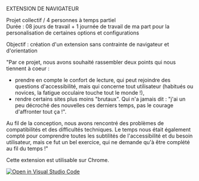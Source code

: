 EXTENSION DE NAVIGATEUR

Projet collectif / 4 personnes à temps partiel <br>
Durée : 08 jours de travail + 1 journée de travail de ma part pour la personalisation de certaines options et configurations

Objectif : création d'un extension
sans contrainte de navigateur et d'orientation

"Par ce projet, nous avons souhaité rassembler deux points qui nous tiennent à coeur :
- prendre en compte le confort de lecture, qui peut rejoindre des questions d'accessibilité, mais qui concerne tout utilisateur (habitués ou novices, la fatigue occulaire touche tout le monde !),
- rendre certains sites plus moins "brutaux". Qui n'a jamais dit : "j'ai un peu décroché des nouvelles ces derniers temps, pas le courage d'affronter tout ça !".

Au fil de la conception, nous avons rencontré des problèmes de compatibilités et des difficultés techniques. Le temps nous était également compté pour comprendre toutes les subtilités de l'accessibilité et du besoin utilisateur, mais ce fut un bel exercice, qui ne demande qu'à être complété au fil du temps !"


Cette extension est utilisable sur Chrome.





[![Open in Visual Studio Code](https://classroom.github.com/assets/open-in-vscode-f059dc9a6f8d3a56e377f745f24479a46679e63a5d9fe6f495e02850cd0d8118.svg)](https://classroom.github.com/online_ide?assignment_repo_id=446593&assignment_repo_type=GroupAssignmentRepo)
